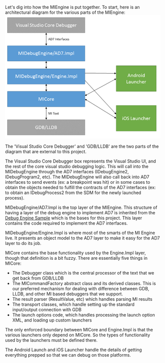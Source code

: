 Let's dig into how the MIEngine is put together. To start, here is an architectural diagram for the various parts of the MIEngine:
![Architecture diagram](images/architecture.png)

The 'Visual Studio Core Debugger' and 'GDB/LLDB' are the two parts of the diagram that are external to this project.

The Visual Studio Core Debugger box represents the Visual Studio UI, and the rest of the core visual studio debugging logic. This will call into the MIDebugEngine through the AD7 interfaces (IDebugEngine2, IDebugProgram2, etc). The MIDebugEngine will also call back into AD7 interfaces to send events (ex: a breakpoint was hit) or in some cases to obtain the objects needed to fulfill the contracts of the AD7 interfaces (ex: to obtain an IDebugProcess2 from the SDM for the newly launched process).

MIDebugEngine/AD7.Impl is the top layer of the MIEngine. This structure of having a layer of the debug engine to implement AD7 is inherited from the [Debug Engine Sample](https://code.msdn.microsoft.com/Visual-Studio-Debug-Engine-c2e21c0e) which is the bases for this project. This layer contains the code required to implement the AD7 interfaces.

MIDebugEngine/Engine.Impl is where most of the smarts of the MI Engine live. It presents an object model to the AD7 layer to make it easy for the AD7 layer to do its job.

MICore contains the base functionality used by the Engine.Impl layer, though that definition is a bit fuzzy. There are essentially five things in MICore:
* The Debugger class which is the central processor of the text that we get back from GDB/LLDB
* The MICommandFactory abstract class and its derived classes. This is our preferred mechanism for dealing with difference between GDB, LLDB, and other MI based debuggers that we support.
* The result parser (ResultValue, etc) which handles parsing MI results
* The transport classes, which handle setting up the standard input/output connection with GDB
* The launch options code, which handles processing the launch option XML, and loading up custom launchers

The only enforced boundary between MICore and Engine.Impl is that the various launchers only depend on MICore. So the types of functionality used by the launchers must be defined there.

The Android Launch and iOS Launcher handle the details of getting everything prepped so that we can debug on those platforms.
